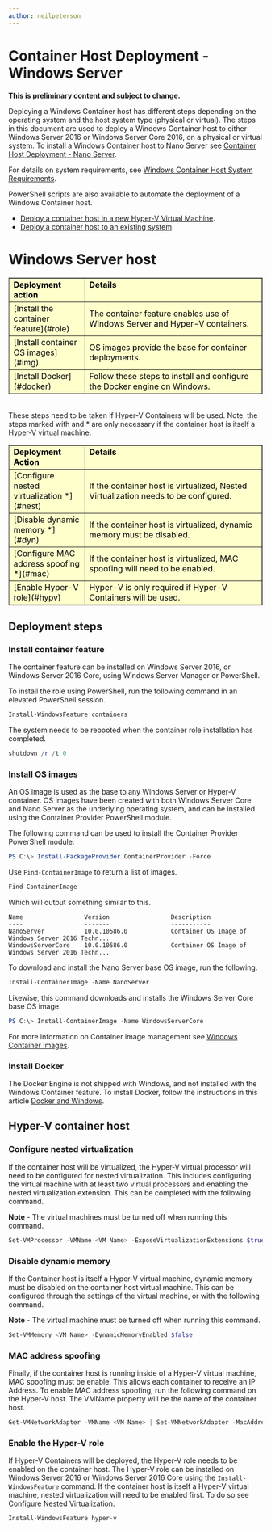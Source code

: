 ```yaml
---
author: neilpeterson
---
```


# Container Host Deployment - Windows Server

**This is preliminary content and subject to change.** 

Deploying a Windows Container host has different steps depending on the operating system and the host system type (physical or virtual). The steps in this document are used to deploy a Windows Container host to either Windows Server 2016 or Windows Server Core 2016, on a physical or virtual system. To install a Windows Container host to Nano Server see [Container Host Deployment - Nano Server](./deployment_nano.md).

For details on system requirements, see [Windows Container Host System Requirements](./system_requirements.md). 

PowerShell scripts are also available to automate the deployment of a Windows Container host. 
- [Deploy a container host in a new Hyper-V Virtual Machine](../quick_start/container_setup.md).
- [Deploy a container host to an existing system](../quick_start/inplace_setup.md).

# Windows Server host

<table border="1" style="background-color:FFFFCC;border-collapse:collapse;border:1px solid FFCC00;color:000000;width:100%" cellpadding="5" cellspacing="5">
<tr valign="top">
<td width = "30%"><strong>Deployment action</strong></td>
<td width = "70%"><strong>Details</strong></td>
</tr>
<tr>
<td>[Install the container feature](#role)</td>
<td>The container feature enables use of Windows Server and Hyper-V containers.</td>
</tr>
<tr>
<td>[Install container OS images](#img)</td>
<td>OS images provide the base for container deployments.</td>
</tr>
<tr>
<td>[Install Docker](#docker)</td>
<td>Follow these steps to install and configure the Docker engine on Windows.</td>
</tr>
</table>
<br />
These steps need to be taken if Hyper-V Containers will be used. Note, the steps marked with and * are only necessary if the container host is itself a Hyper-V virtual machine.

<table border="1" style="background-color:FFFFCC;border-collapse:collapse;border:1px solid FFCC00;color:000000;width:100%" cellpadding="5" cellspacing="5">
<tr valign="top">
<td width = "30%"><strong>Deployment Action</strong></td>
<td width = "70%"><strong>Details</strong></td>
</tr>
<tr>
<td>[Configure nested virtualization *](#nest)</td>
<td>If the container host is virtualized, Nested Virtualization needs to be configured.</td>
</tr>
<tr>
<td>[Disable dynamic memory *](#dyn)</td>
<td>If the container host is virtualized, dynamic memory must be disabled.</td>
</tr>
<tr>
<td>[Configure MAC address spoofing *](#mac)</td>
<td>If the container host is virtualized, MAC spoofing will need to be enabled.</td>
</tr>
<tr>
<td>[Enable Hyper-V role](#hypv) </td>
<td>Hyper-V is only required if Hyper-V Containers will be used.</td>
</tr>
</table>

## Deployment steps

### <a name=role></a>Install container feature

The container feature can be installed on Windows Server 2016, or Windows Server 2016 Core, using Windows Server Manager or PowerShell.

To install the role using PowerShell, run the following command in an elevated PowerShell session.

```powershell
Install-WindowsFeature containers
```
The system needs to be rebooted when the container role installation has completed.

```powershell
shutdown /r /t 0
```

### <a name=img></a>Install OS images

An OS image is used as the base to any Windows Server or Hyper-V container. OS images have been created with both Windows Server Core and Nano Server as the underlying operating system, and can be installed using the Container Provider PowerShell module. 

The following command can be used to install the Container Provider PowerShell module.

```powershell
PS C:\> Install-PackageProvider ContainerProvider -Force
```

Use `Find-ContainerImage` to return a list of images.
```powershell
Find-ContainerImage
```

Which will output something similar to this.

```
Name                 Version                 Description
----                 -------                 -----------
NanoServer           10.0.10586.0            Container OS Image of Windows Server 2016 Techn...
WindowsServerCore    10.0.10586.0            Container OS Image of Windows Server 2016 Techn...

```
To download and install the Nano Server base OS image, run the following.

```powershell
Install-ContainerImage -Name NanoServer
```

Likewise, this command downloads and installs the Windows Server Core base OS image.

```powershell
PS C:\> Install-ContainerImage -Name WindowsServerCore
```

For more information on Container image management see [Windows Container Images](../management/manage_images.md).
 
### <a name=docker></a>Install Docker

The Docker Engine is not shipped with Windows, and not installed with the Windows Container feature. To install Docker, follow the instructions in this article [Docker and Windows](./docker_windows.md).


## Hyper-V container host

### <a name=nest></a>Configure nested virtualization

If the container host will be virtualized, the Hyper-V virtual processor will need to be configured for nested virtualization. This includes configuring the virtual machine with at least two virtual processors and enabling the nested virtualization extension. This can be completed with the following command.

**Note** - The virtual machines must be turned off when running this command.

```powershell
Set-VMProcessor -VMName <VM Name> -ExposeVirtualizationExtensions $true -Count 2
```

### <a name=dyn></a>Disable dynamic memory

If the Container host is itself a Hyper-V virtual machine, dynamic memory must be disabled on the container host virtual machine. This can be configured through the settings of the virtual machine, or with the following command.

**Note** - The virtual machine must be turned off when running this command.

```powershell
Set-VMMemory <VM Name> -DynamicMemoryEnabled $false
``` 

### <a name=mac></a>MAC address spoofing

Finally, if the container host is running inside of a Hyper-V virtual machine, MAC spoofing must be enable. This allows each container to receive an IP Address. To enable MAC address spoofing, run the following command on the Hyper-V host. The VMName property will be the name of the container host.

```powershell
Get-VMNetworkAdapter -VMName <VM Name> | Set-VMNetworkAdapter -MacAddressSpoofing On
```

### <a name=hypv></a>Enable the Hyper-V role

If Hyper-V Containers will be deployed, the Hyper-V role needs to be enabled on the container host. The Hyper-V role can be installed on Windows Server 2016 or Windows Server 2016 Core using the `Install-WindowsFeature` command. If the container host is itself a Hyper-V virtual machine, nested virtualization will need to be enabled first. To do so see [Configure Nested Virtualization]( #nest).

```powershell
Install-WindowsFeature hyper-v
```

